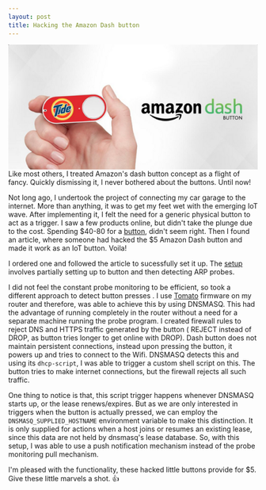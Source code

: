 ```yaml
---
layout: post
title: Hacking the Amazon Dash button
---
```

<img style="float:right" src="/public/images/amazon_dash.png" />
Like most others, I treated Amazon's dash button concept as a flight of fancy. Quickly dismissing it, I never bothered about the buttons. Until now! 

Not long ago, I undertook the project of connecting my car garage to the internet. More than anything, it was to get my feet wet with the emerging IoT wave. After implementing it, I felt the need for a generic physical button to act as a trigger. I saw a few products online, but didn't take the plunge due to the cost. Spending $40-80 for a [button](https://bt.tn/shop/), didn't seem right. Then I found an article, where someone had hacked the $5 Amazon Dash button and made it work as an IoT button. Voila!

I ordered one and followed the article to sucessfully set it up. The [setup](https://medium.com/@edwardbenson/how-i-hacked-amazon-s-5-wifi-button-to-track-baby-data-794214b0bdd8) involves partially setting up to button and then detecting ARP probes.

I did not feel the constant probe monitoring to be efficient, so took a different approach to detect button presses . I use [Tomato](http://www.linksysinfo.org/index.php?forums/tomato-firmware.33/) firmware on my router and therefore, was able to achieve this by using DNSMASQ. This had the advantage of running completely in the router without a need for a separate machine running the probe program. I created firewall rules to reject DNS and HTTPS traffic generated by the button ( REJECT instead of DROP, as button tries longer to get online with DROP). Dash button does not maintain persistent connections, instead upon pressing the button, it powers up and tries to connect to the Wifi. DNSMASQ detects this and using its `dhcp-script`, I was able to trigger a custom shell script on this. The button tries to make internet connections, but the firewall rejects all such traffic. 

One thing to notice is that, this script trigger happens whenever DNSMASQ starts up, or the lease renews/expires. But as we are only interested in triggers when the button is actually pressed, we can employ the `DNSMASQ_SUPPLIED_HOSTNAME` environment variable to make this distinction. It is only supplied for actions when a host joins or resumes an existing lease, since this data are not held by dnsmasq's lease database. So, with this setup, I was able to use a push notification mechanism instead of the probe monitoring pull mechanism. 

I'm pleased with the functionality, these hacked little buttons provide for $5. Give these little marvels a shot. :thumbsup:
